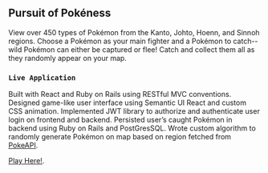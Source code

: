 ## Pursuit of Pokéness
View over 450 types of Pokémon from the Kanto, Johto, Hoenn, and Sinnoh regions. Choose a Pokémon as your main fighter and a Pokémon to catch-- wild Pokémon can either be captured or flee! Catch and collect them all as they randomly appear on your map.

### `Live Application`
Built with React and Ruby on Rails using RESTful MVC conventions. 
Designed game-like user interface using Semantic UI React and custom CSS animation.
Implemented JWT library to authorize and authenticate user login on frontend and backend.
Persisted user’s caught Pokémon in backend using Ruby on Rails and PostGresSQL.
Wrote custom algorithm to randomly generate Pokémon on map based on region fetched from [PokeAPI](https://pokeapi.co/).

[Play Here!](https://pursuit-of-pokeness.herokuapp.com).
